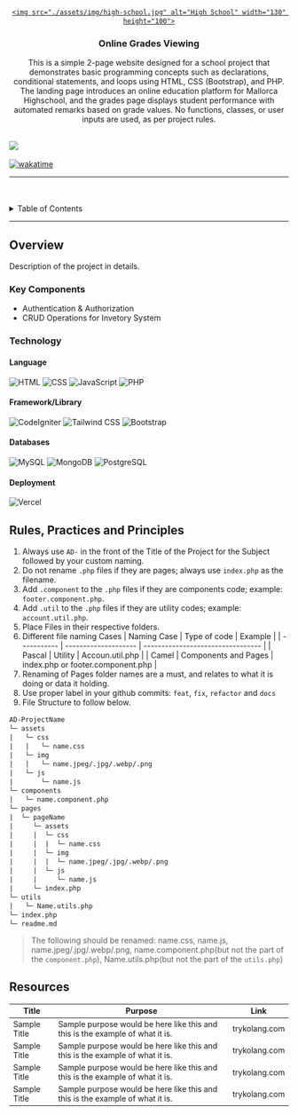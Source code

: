 <a name="readme-top">

<br/>

<br />
<div align="center">
  <a href="https://github.com/lagamiaSam/">

    <img src="./assets/img/high-school.jpg" alt="High School" width="130" height="100">
  </a>

  <h3 align="center">Online Grades Viewing</h3>
</div>
<!-- TODO: Make a short description -->
<div align="center">
  This is a simple 2-page website designed for a school project that demonstrates basic programming concepts such as declarations, conditional statements, and loops using HTML, CSS (Bootstrap), and PHP. The landing page introduces an online education platform for Mallorca Highschool, and the grades page displays student performance with automated remarks based on grade values. No functions, classes, or user inputs are used, as per project rules.
</div>

<br />

<!-- TODO: Change the zyx-0314 into your github username  -->
<!-- TODO: Change the WD-Template-Project into the same name of your folder -->

![](https://visit-counter.vercel.app/counter.png?page=zyx-0314/AD-CI4-Template-Project)

[![wakatime](https://wakatime.com/badge/user/018dd99a-4985-4f98-8216-6ca6fe2ce0f8/project/63501637-9a31-42f0-960d-4d0ab47977f8.svg)](https://wakatime.com/badge/user/018dd99a-4985-4f98-8216-6ca6fe2ce0f8/project/63501637-9a31-42f0-960d-4d0ab47977f8)

---

<br />
<br />

<!-- TODO: If you want to add more layers for your readme -->
<details>
  <summary>Table of Contents</summary>
  <ol>
    <li>
      <a href="#overview">Overview</a>
      <ol>
        <li>
          <a href="#key-components">Key Components</a>
        </li>
        <li>
          <a href="#technology">Technology</a>
        </li>
      </ol>
    </li>
    <li>
      <a href="#rule,-practices-and-principles">Rules, Practices and Principles</a>
    </li>
    <li>
      <a href="#resources">Resources</a>
    </li>
  </ol>
</details>

---

## Overview

<!-- TODO: To be changed -->
<!-- The following are just sample -->

Description of the project in details.

### Key Components

<!-- TODO: List of Key Components -->
<!-- The following are just sample -->

- Authentication & Authorization
- CRUD Operations for Invetory System

### Technology

<!-- TODO: List of Technology Used -->
#### Language
![HTML](https://img.shields.io/badge/HTML-E34F26?style=for-the-badge&logo=html5&logoColor=white)
![CSS](https://img.shields.io/badge/CSS-1572B6?style=for-the-badge&logo=css3&logoColor=white)
![JavaScript](https://img.shields.io/badge/JavaScript-F7DF1E?style=for-the-badge&logo=javascript&logoColor=white)
![PHP](https://img.shields.io/badge/PHP-777BB4?style=for-the-badge&logo=php&logoColor=white)

#### Framework/Library
![CodeIgniter](https://img.shields.io/badge/CodeIgniter-EF4223?style=for-the-badge&logo=codeigniter&logoColor=white)
![Tailwind CSS](https://img.shields.io/badge/Tailwind_CSS-06B6D4?style=for-the-badge&logo=tailwindcss&logoColor=white)
![Bootstrap](https://img.shields.io/badge/Bootstrap-7952B3?style=for-the-badge&logo=bootstrap&logoColor=white)

#### Databases
![MySQL](https://img.shields.io/badge/MySQL-00758F?style=for-the-badge&logo=mysql&logoColor=white)
![MongoDB](https://img.shields.io/badge/MongoDB-47A248?style=for-the-badge&logo=mongodb&logoColor=white)
![PostgreSQL](https://img.shields.io/badge/PostgreSQL-336791?style=for-the-badge&logo=postgresql&logoColor=white)

#### Deployment
![Vercel](https://img.shields.io/badge/Vercel-000000?style=for-the-badge&logo=vercel&logoColor=white)

## Rules, Practices and Principles

<!-- Do not Change this -->

1. Always use `AD-` in the front of the Title of the Project for the Subject followed by your custom naming.
2. Do not rename `.php` files if they are pages; always use `index.php` as the filename.
3. Add `.component` to the `.php` files if they are components code; example: `footer.component.php`.
4. Add `.util` to the `.php` files if they are utility codes; example: `account.util.php`.
5. Place Files in their respective folders.
6. Different file naming Cases
   | Naming Case | Type of code         | Example                           |
   | ----------- | -------------------- | --------------------------------- |
   | Pascal      | Utility              | Accoun.util.php                   |
   | Camel       | Components and Pages | index.php or footer.component.php |
8. Renaming of Pages folder names are a must, and relates to what it is doing or data it holding.
9. Use proper label in your github commits: `feat`, `fix`, `refactor` and `docs`
10. File Structure to follow below.

```
AD-ProjectName
└─ assets
|   └─ css
|   |   └─ name.css
|   └─ img
|   |   └─ name.jpeg/.jpg/.webp/.png
|   └─ js
|       └─ name.js
└─ components
|   └─ name.component.php
└─ pages
|  └─ pageName
|     └─ assets
|     |  └─ css
|     |  |  └─ name.css
|     |  └─ img
|     |  |  └─ name.jpeg/.jpg/.webp/.png
|     |  └─ js
|     |     └─ name.js
|     └─ index.php
└─ utils
|   └─ Name.utils.php
└─ index.php
└─ readme.md
```
> The following should be renamed: name.css, name.js, name.jpeg/.jpg/.webp/.png, name.component.php(but not the part of the `component.php`), Name.utils.php(but not the part of the `utils.php`)

## Resources

<!-- TODO: Add References -->

| Title        | Purpose                                                                       | Link          |
| ------------ | ----------------------------------------------------------------------------- | ------------- |
| Sample Title | Sample purpose would be here like this and this is the example of what it is. | trykolang.com |
| Sample Title | Sample purpose would be here like this and this is the example of what it is. | trykolang.com |
| Sample Title | Sample purpose would be here like this and this is the example of what it is. | trykolang.com |
| Sample Title | Sample purpose would be here like this and this is the example of what it is. | trykolang.com |
